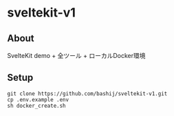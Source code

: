 # sveltekit-v1

## About
SvelteKit demo + 全ツール + ローカルDocker環境

## Setup
```terminal
git clone https://github.com/bashij/sveltekit-v1.git
cp .env.example .env
sh docker_create.sh
```
